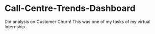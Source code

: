 # Call-Centre-Trends-Dashboard
Did analysis on Customer Churn! This was one of my tasks of my virtual Internship
